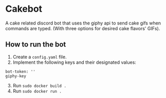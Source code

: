 # Cakebot

A cake related discord bot that uses the giphy api to send cake gifs when commands are typed. (With three options for desired cake flavors' GIFs).

## How to run the bot

1. Create a `config.yaml` file.
2. Implement the following keys and their designated values:

```
bot-token: ''
giphy-key
```

3. Run `sudo docker build .`
4. Run `sudo docker run .`
